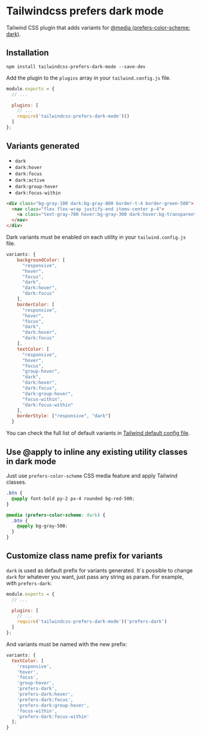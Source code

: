 # Tailwindcss prefers dark mode

Tailwind CSS plugin that adds variants for [@media (prefers-color-scheme: dark)][2].

## Installation

```
npm install tailwindcss-prefers-dark-mode --save-dev
```

Add the plugin to the `plugins` array in your `tailwind.config.js` file.

```js
module.exports = {
  // ...

  plugins: [
    // ...
    require('tailwindcss-prefers-dark-mode')()
  ]
};
```

## Variants generated

- `dark`
- `dark:hover`
- `dark:focus`
- `dark:active`
- `dark:group-hover`
- `dark:focus-within`

```html
<div class="bg-gray-100 dark:bg-gray-800 border-t-4 border-green-500">
  <nav class="flex flex-wrap justify-end items-center p-4">
    <a class="text-gray-700 hover:bg-gray-300 dark:hover:bg-transparent dark:focus:text-green-500" href="#">Text</a>
  </nav>
</div>
```

Dark variants must be enabled on each utility in your `tailwind.config.js` file.

```js
variants: {
    backgroundColor: [
      "responsive",
      "hover",
      "focus",
      "dark",
      "dark:hover",
      "dark:focus"
    ],
    borderColor: [
      "responsive",
      "hover",
      "focus",
      "dark",
      "dark:hover",
      "dark:focus"
    ],
    textColor: [
      "responsive",
      "hover",
      "focus",
      "group-hover",
      "dark",
      "dark:hover",
      "dark:focus",
      "dark:group-hover",
      "focus-within",
      "dark:focus-within"
    ],
    borderStyle: ["responsive", "dark"]
  }
```

You can check the full list of default variants in [Tailwind default config file][1].

## Use @apply to inline any existing utility classes in dark mode

Just use `prefers-color-scheme` CSS media feature and apply Tailwind classes.

```css
.btn {
  @apply font-bold py-2 px-4 rounded bg-red-500;
}

@media (prefers-color-scheme: dark) {
  .btn {
    @apply bg-gray-500;
  }
}
```

## Customize class name prefix for variants

`dark` is used as default prefix for variants generated. It´s possible to change `dark` for whatever you want, just pass any string as param. For example, with `prefers-dark`:

```js
module.exports = {
  // ...

  plugins: [
    // ...
    require('tailwindcss-prefers-dark-mode')('prefers-dark')
  ]
};
```

And variants must be named with the new prefix:

```js
variants: {
  textColor: [
    'responsive',
    'hover',
    'focus',
    'group-hover',
    'prefers-dark',
    'prefers-dark:hover',
    'prefers-dark:focus',
    'prefers-dark:group-hover',
    'focus-within',
    'prefers-dark:focus-within'
  ];
}
```

[1]: https://github.com/tailwindcss/tailwindcss/blob/master/stubs/defaultConfig.stub.js
[2]: https://developer.mozilla.org/en-US/docs/Web/CSS/@media/prefers-color-scheme
